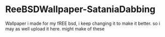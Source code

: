 # ReeBSDWallpaper-SataniaDabbing
Wallpaper i made for my fREE bsd, i keep changing it to make it better. so i may as well upload it here.
might make of these
